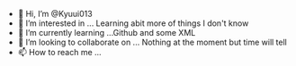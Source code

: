 - 👋 Hi, I’m @Kyuui013
- 👀 I’m interested in ... Learning abit more of things I don't know
- 🌱 I’m currently learning ...Github and some XML
- 💞️ I’m looking to collaborate on ... Nothing at the moment but time will tell 
- 📫 How to reach me ...

<!---
Kyuui013/Kyuui013 is a ✨ special ✨ repository because its `README.md` (this file) appears on your GitHub profile.
You can click the Preview link to take a look at your changes.
--->

